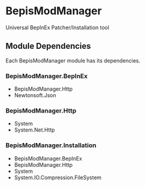 # BepisModManager
Universal BepInEx Patcher/Installation tool

## Module Dependencies

Each BepisModManager module has its dependencies.

### BepisModManager.BepInEx
- BepisModManager.Http
- Newtonsoft.Json

### BepisModManager.Http
- System
- System.Net.Http

### BepisModManager.Installation
- BepisModManager.BepInEx
- BepisModManager.Http
- System
- System.IO.Compression.FileSystem

